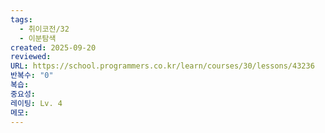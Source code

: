 ```yaml
---
tags:
  - 취이코전/32
  - 이분탐색
created: 2025-09-20
reviewed:
URL: https://school.programmers.co.kr/learn/courses/30/lessons/43236
반복수: "0"
복습:
중요성:
레이팅: Lv. 4
메모:
---
```

